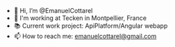 - 👋 Hi, I’m @EmanuelCottarel
- 💼 I'm working at Tecken in Montpellier, France
- 📚 Current work project: ApiPlatform/Angular webapp
- 📫 How to reach me: emanuelcottarel@gmail.com

<!---
EmanuelCottarel/EmanuelCottarel is a ✨ special ✨ repository because its `README.md` (this file) appears on your GitHub profile.
You can click the Preview link to take a look at your changes.
--->
